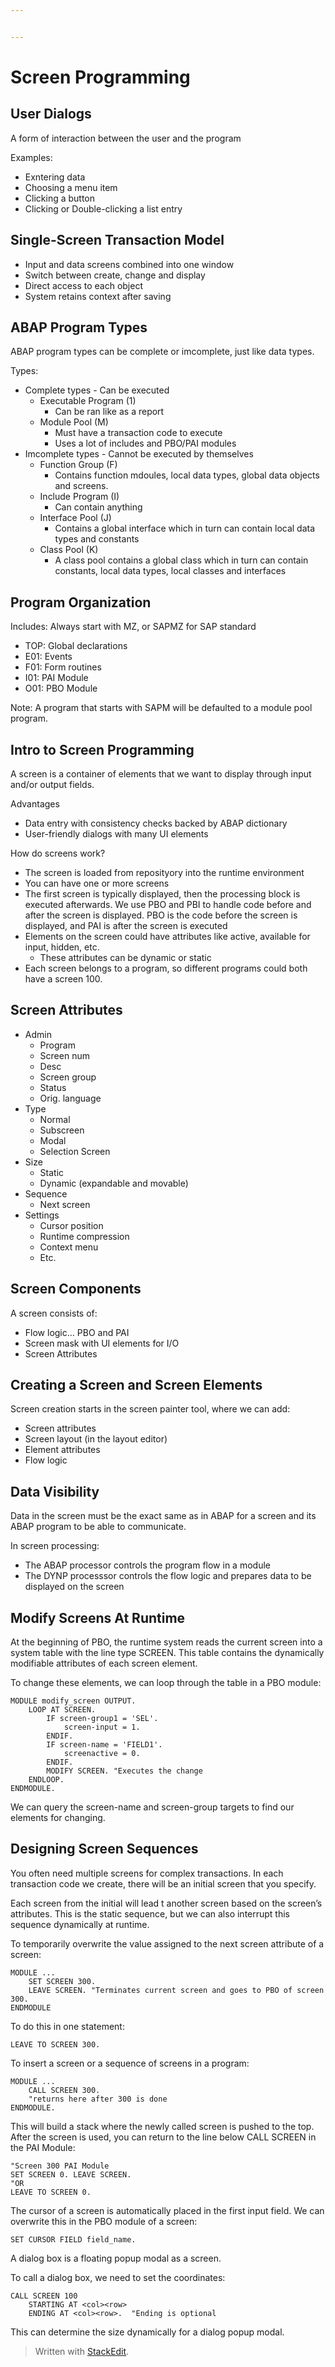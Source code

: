 ```yaml
---


---
```


<h1 id="screen-programming">Screen Programming</h1>
<h2 id="user-dialogs">User Dialogs</h2>
<p>A form of interaction between the user and the program</p>
<p>Examples:</p>
<ul>
<li>Exntering data</li>
<li>Choosing a menu item</li>
<li>Clicking a button</li>
<li>Clicking or Double-clicking a list entry</li>
</ul>
<h2 id="single-screen-transaction-model">Single-Screen Transaction Model</h2>
<ul>
<li>Input and data screens combined into one window</li>
<li>Switch between create, change and display</li>
<li>Direct access to each object</li>
<li>System retains context after saving</li>
</ul>
<h2 id="abap-program-types">ABAP Program Types</h2>
<p>ABAP program types can be complete or imcomplete, just like data types.</p>
<p>Types:</p>
<ul>
<li>Complete types - Can be executed
<ul>
<li>Executable Program (1)
<ul>
<li>Can be ran like as a report</li>
</ul>
</li>
<li>Module Pool (M)
<ul>
<li>Must have a transaction code to execute</li>
<li>Uses a lot of includes and PBO/PAI modules</li>
</ul>
</li>
</ul>
</li>
<li>Imcomplete types - Cannot be executed by themselves
<ul>
<li>Function Group (F)
<ul>
<li>Contains function mdoules, local data types, global data objects and screens.</li>
</ul>
</li>
<li>Include Program (I)
<ul>
<li>Can contain anything</li>
</ul>
</li>
<li>Interface Pool (J)
<ul>
<li>Contains a global interface which in turn can contain local data types and constants</li>
</ul>
</li>
<li>Class Pool (K)
<ul>
<li>A class pool contains a global class which in turn can contain constants, local data types, local classes and interfaces</li>
</ul>
</li>
</ul>
</li>
</ul>
<h2 id="program-organization">Program Organization</h2>
<p>Includes: Always start with MZ, or SAPMZ for SAP standard</p>
<ul>
<li>TOP: Global declarations</li>
<li>E01: Events</li>
<li>F01: Form routines</li>
<li>I01: PAI Module</li>
<li>O01: PBO Module</li>
</ul>
<p>Note: A program that starts with SAPM will be defaulted to a module pool program.</p>
<h2 id="intro-to-screen-programming">Intro to Screen Programming</h2>
<p>A screen is a container of elements that we want to display through input and/or output fields.</p>
<p>Advantages</p>
<ul>
<li>Data entry with consistency checks backed by ABAP dictionary</li>
<li>User-friendly dialogs with many UI elements</li>
</ul>
<p>How do screens work?</p>
<ul>
<li>The screen is loaded from reposityory into the runtime environment</li>
<li>You can have one or more screens</li>
<li>The first screen is typically displayed, then the processing block is executed afterwards. We use PBO and PBI to handle code before and after the screen is displayed. PBO is the code before the screen is displayed, and PAI is after the screen is executed</li>
<li>Elements on the screen could have attributes like active, available for input, hidden, etc.
<ul>
<li>These attributes can be dynamic or static</li>
</ul>
</li>
<li>Each screen belongs to a program, so different programs could both have a screen 100.</li>
</ul>
<h2 id="screen-attributes">Screen Attributes</h2>
<ul>
<li>Admin
<ul>
<li>Program</li>
<li>Screen num</li>
<li>Desc</li>
<li>Screen group</li>
<li>Status</li>
<li>Orig. language</li>
</ul>
</li>
<li>Type
<ul>
<li>Normal</li>
<li>Subscreen</li>
<li>Modal</li>
<li>Selection Screen</li>
</ul>
</li>
<li>Size
<ul>
<li>Static</li>
<li>Dynamic (expandable and movable)</li>
</ul>
</li>
<li>Sequence
<ul>
<li>Next screen</li>
</ul>
</li>
<li>Settings
<ul>
<li>Cursor position</li>
<li>Runtime compression</li>
<li>Context menu</li>
<li>Etc.</li>
</ul>
</li>
</ul>
<h2 id="screen-components">Screen Components</h2>
<p>A screen consists of:</p>
<ul>
<li>Flow logic… PBO and PAI</li>
<li>Screen mask with UI elements for I/O</li>
<li>Screen Attributes</li>
</ul>
<h2 id="creating-a-screen-and-screen-elements">Creating a Screen and Screen Elements</h2>
<p>Screen creation starts in the screen painter tool, where we can add:</p>
<ul>
<li>Screen attributes</li>
<li>Screen layout (in the layout editor)</li>
<li>Element attributes</li>
<li>Flow logic</li>
</ul>
<h2 id="data-visibility">Data Visibility</h2>
<p>Data in the screen must be the exact same as in ABAP for a screen and its ABAP program to be able to communicate.</p>
<p>In screen processing:</p>
<ul>
<li>The ABAP processor controls the program flow in a module</li>
<li>The DYNP processsor controls the flow logic and prepares data to be displayed on the screen</li>
</ul>
<h2 id="modify-screens-at-runtime">Modify Screens At Runtime</h2>
<p>At the beginning of PBO, the runtime system reads the current screen into a system table with the line type SCREEN. This table contains the dynamically modifiable attributes of each screen element.</p>
<p>To change these elements, we can loop through the table in a PBO module:</p>
<pre class=" language-abap"><code class="prism  language-abap"><span class="token keyword">MODULE</span> modify_screen <span class="token keyword">OUTPUT</span><span class="token punctuation">.</span>
	<span class="token keyword">LOOP</span> <span class="token keyword">AT</span> <span class="token keyword">SCREEN</span><span class="token punctuation">.</span>
		<span class="token keyword">IF</span> <span class="token keyword">screen</span>-group1 <span class="token operator">=</span> <span class="token string">'SEL'</span><span class="token punctuation">.</span>
			<span class="token keyword">screen</span>-input <span class="token operator">=</span> <span class="token number">1</span><span class="token punctuation">.</span>
		<span class="token keyword">ENDIF</span><span class="token punctuation">.</span>
		<span class="token keyword">IF</span> <span class="token keyword">screen</span>-name <span class="token operator">=</span> <span class="token string">'FIELD1'</span><span class="token punctuation">.</span>
			screenactive <span class="token operator">=</span> <span class="token number">0</span><span class="token punctuation">.</span>
		<span class="token keyword">ENDIF</span><span class="token punctuation">.</span>
		<span class="token keyword">MODIFY</span> <span class="token keyword">SCREEN</span><span class="token punctuation">.</span> <span class="token eol-comment comment">"Executes the change</span>
	<span class="token keyword">ENDLOOP</span><span class="token punctuation">.</span>
<span class="token keyword">ENDMODULE</span><span class="token punctuation">.</span>
</code></pre>
<p>We can query the screen-name and screen-group targets to find our elements for changing.</p>
<h2 id="designing-screen-sequences">Designing Screen Sequences</h2>
<p>You often need multiple screens for complex transactions. In each transaction code we create, there will be an initial screen that you specify.</p>
<p>Each screen from the initial will lead t another screen based on the screen’s attributes. This is the static sequence, but we can also interrupt this sequence dynamically at runtime.</p>
<p>To temporarily overwrite the value assigned to the next screen attribute of a screen:</p>
<pre class=" language-abap"><code class="prism  language-abap"><span class="token keyword">MODULE</span> <span class="token punctuation">.</span><span class="token punctuation">.</span><span class="token punctuation">.</span>
	<span class="token keyword">SET</span> <span class="token keyword">SCREEN</span> <span class="token number">300</span><span class="token punctuation">.</span>
	<span class="token keyword">LEAVE</span> <span class="token keyword">SCREEN</span><span class="token punctuation">.</span> <span class="token eol-comment comment">"Terminates current screen and goes to PBO of screen 300.</span>
<span class="token keyword">ENDMODULE</span>
</code></pre>
<p>To do this in one statement:</p>
<pre class=" language-abap"><code class="prism  language-abap"><span class="token keyword">LEAVE</span> <span class="token keyword">TO</span> <span class="token keyword">SCREEN</span> <span class="token number">300</span><span class="token punctuation">.</span>
</code></pre>
<p>To insert a screen or a sequence of screens in a program:</p>
<pre class=" language-abap"><code class="prism  language-abap"><span class="token keyword">MODULE</span> <span class="token punctuation">.</span><span class="token punctuation">.</span><span class="token punctuation">.</span>
	<span class="token keyword">CALL</span> <span class="token keyword">SCREEN</span> <span class="token number">300</span><span class="token punctuation">.</span>
	<span class="token eol-comment comment">"returns here after 300 is done</span>
<span class="token keyword">ENDMODULE</span><span class="token punctuation">.</span>
</code></pre>
<p>This will build a stack where the newly called screen is pushed to the top. After the screen is used, you can return to the line below CALL SCREEN in the PAI Module:</p>
<pre class=" language-abap"><code class="prism  language-abap"><span class="token eol-comment comment">"Screen 300 PAI Module</span>
<span class="token keyword">SET</span> <span class="token keyword">SCREEN</span> <span class="token number">0</span><span class="token punctuation">.</span> <span class="token keyword">LEAVE</span> <span class="token keyword">SCREEN</span><span class="token punctuation">.</span>
<span class="token eol-comment comment">"OR</span>
<span class="token keyword">LEAVE</span> <span class="token keyword">TO</span> <span class="token keyword">SCREEN</span> <span class="token number">0</span><span class="token punctuation">.</span>
</code></pre>
<p>The cursor of a screen is automatically placed in the first input field. We can overwrite this in the PBO module of a screen:</p>
<pre class=" language-abap"><code class="prism  language-abap"><span class="token keyword">SET</span> <span class="token keyword">CURSOR</span> <span class="token keyword">FIELD</span> field_name<span class="token punctuation">.</span>
</code></pre>
<p>A dialog box is a floating popup modal as a screen.</p>
<p>To call a dialog box, we need to set the coordinates:</p>
<pre class=" language-abap"><code class="prism  language-abap"><span class="token keyword">CALL</span> <span class="token keyword">SCREEN</span> <span class="token number">100</span> 
	<span class="token keyword">STARTING</span> <span class="token keyword">AT</span> &lt;col&gt;&lt;row&gt;
	<span class="token keyword">ENDING</span> <span class="token keyword">AT</span> &lt;col&gt;&lt;row&gt;<span class="token punctuation">.</span>  <span class="token eol-comment comment">"Ending is optional</span>
</code></pre>
<p>This can determine the size dynamically for a dialog popup modal.</p>
<blockquote>
<p>Written with <a href="https://stackedit.io/">StackEdit</a>.</p>
</blockquote>

